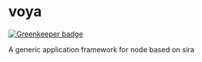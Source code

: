 voya
====

[![Greenkeeper badge](https://badges.greenkeeper.io/taoyuan/voya.svg)](https://greenkeeper.io/)

A generic application framework for node based on sira
